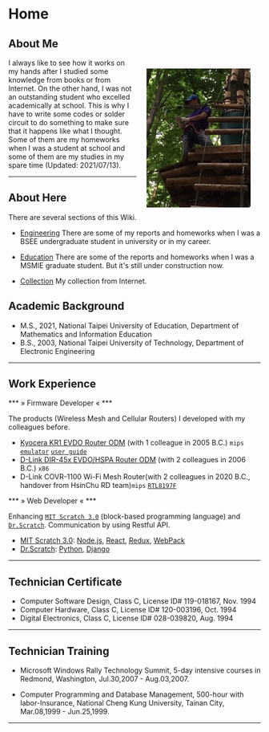 # Home

## About Me

<!--
|                                                                     | |
--------------------------------------------------------------------- | -------------------------------------------------|
|                                                                     | |
-->

<div>

<img src="photos/romania_0002.jpg" alt="in_romania"  style="float: right; margin: 20px">

 I always like to see how it works on my hands after I studied some knowledge from books or from Internet. On the other hand, I was not an outstanding student who excelled academically at school. This is why I have to write some codes or solder circuit to do something to make sure that it happens like what I thought. Some of them are my homeworks when I was a student at school and some of them are my studies in my spare time (Updated: 2021/07/13).

</div>


----


## About Here

There are several sections of this Wiki.

- [Engineering](dev/softwares/index.md)
There are some of my reports and homeworks when I was a BSEE undergraduate student in university or in my career.

- [Education](edu/qualitative-research/index.md)
There are some of the reports and homeworks when I was a MSMIE graduate student. But it's still under construction now. 


- [Collection](collections/index.md)
My collection from Internet.

<!--

- [Motivation](motivation/painting/index.md)
Motivations for my life and career.

- [Traveling](motivation/traveling/index.md)
Motivations for my life and career.

-->

## Academic Background

<!-- 大學各系所(組) 授予學位中、英文名稱 參考手冊 -->
<!-- http://dgaa.web.nthu.edu.tw/ezfiles/74/1074/img/360/rule4-3.pdf -->

<!-- diverse academic backgrounds, including `Electronic Engineering` and `Mathematics/Information Education`. -->

<!--College of Science, --> 

- M.S., 2021, National Taipei University of Education, Department of Mathematics and Information Education
- B.S., 2003, National Taipei University of Technology, Department of Electronic Engineering

----

## Work Experience

*** » Firmware Developer « ***

The products (Wireless Mesh and Cellular Routers) I developed with my colleagues before.

- [Kyocera KR1 EVDO Router ODM](https://wikidevi.wi-cat.ru/Kyocera_KR1) (with 1 colleague in 2005 B.C.) `mips` [`emulator`](http://support.dlink.ca/Emulators/kr1/h_wizard.html) [`user guide`](https://www.192-168-1-1-ip.co/manuals/9902.pdf)
- [D-Link DIR-45x EVDO/HSPA Router ODM](http://en.techinfodepot.shoutwiki.com/wiki/D-Link_DIR-450_rev_A1) (with 2 colleagues in 2006 B.C.) `x86`
   <!--[`emulator`](http://www.support.dlink.ca/emulators/dir450/103/login.htm)-->
   <!--- D-Link DIR-451 HSPA Router ODM (with 2 colleagues in 2006 B.C.) `x86` [`emulator`](http://www.support.dlink.com/emulators/dir451/103NA/login.htm)-->
- D-Link COVR-1100 Wi-Fi Mesh Router(with 2 colleagues in 2020 B.C., handover from HsinChu RD team)`mips` [`RTL8197F`](https://www.realtek.com/en/products/communications-network-ics/item/rtl8197f)

*** » Web Developer « ***

Enhancing [`MIT Scratch 3.0`](https://scratch.mit.edu/) (block-based programming language) and [`Dr.Scratch`](http://drscratch.org/). Communication by using Restful API.

- [MIT Scratch 3.0](https://github.com/edlai/scratch-gui): [Node.js](https://nodejs.org/), [React](https://reactjs.org/), [Redux](https://redux.js.org/), [WebPack](https://webpack.js.org/)
- [Dr.Scratch](https://github.com/edlai/drScratch): [Python](https://www.python.org/), [Django](https://www.djangoproject.com/)

----

## Technician Certificate
<!--
diverse certification and Licenses from [Skill Evaluation Center of Workforce Development Agency,Ministry of Labor](https://www.wdasec.gov.tw/en/)
-->

- Computer Software Design, Class C, License ID# 119-018167, Nov. 1994
- Computer Hardware, Class C, License ID# 120-003196, Oct. 1994
- Digital Electronics, Class C, License ID# 028-039820, Aug. 1994

----

## Technician Training

- Microsoft Windows Rally Technology Summit, 5-day intensive courses in Redmond, Washington, Jul.30,2007 - Aug.03,2007.
<!--
- SoC & IC Design Courses, 251-hour, National Tsing Hua University, Hsinchu City, Aug.27,2002 - Jan.12,2003.
-->
- Computer Programming and Database Management, 500-hour with labor-Insurance, National Cheng Kung University, Tainan City, Mar.08,1999 - Jun.25,1999.

----


